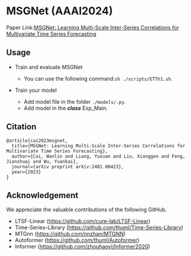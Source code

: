 # MSGNet (AAAI2024)

Paper Link:[MSGNet: Learning Multi-Scale Inter-Series Correlations for Multivariate Time Series Forecasting](https://arxiv.org/abs/2401.00423)

## Usage

- Train and evaluate MSGNet
  - You can use the following command:`sh ./scripts/ETTh1.sh`.

- Train your model
  - Add model file in the folder `./models/.py`.
  - Add model in the ***class*** Exp_Main.

## Citation

```
@article{cai2023msgnet,
  title={MSGNet: Learning Multi-Scale Inter-Series Correlations for Multivariate Time Series Forecasting},
  author={Cai, Wanlin and Liang, Yuxuan and Liu, Xianggen and Feng, Jianshuai and Wu, Yuankai},
  journal={arXiv preprint arXiv:2401.00423},
  year={2023}
}
```

## Acknowledgement

We appreciate the valuable contributions of the following GitHub.

- LTSF-Linear (https://github.com/cure-lab/LTSF-Linear)
- Time-Series-Library (https://github.com/thuml/Time-Series-Library)
- MTGnn (https://github.com/nnzhan/MTGNN)
- Autoformer (https://github.com/thuml/Autoformer)
- Informer (https://github.com/zhouhaoyi/Informer2020)
